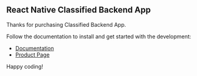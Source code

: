 ## React Native Classified Backend App

Thanks for purchasing Classified Backend App.

Follow the documentation to install and get started with the development:

-   [Documentation](https://listing-nb.gitbook.io/olo-full-app/)
-   [Product Page](https://market.nativebase.io/view/react-native-classified-backend-app)

Happy coding!